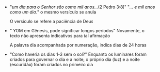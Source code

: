 - "*um dia para o Senhor são como mil anos...*(2 Pedro 3:8)"
    "*... e mil anos como um dia.*" o mesmo versículo se anula

    O versículo se refere a paciência de Deus

- " YOM em Gênesis, pode significar longos períodos"
    Novamente, o texto não apresenta indicativos para tal afirmação

    A palavra dia acompanhada por numeração, indica dias de 24 horas

- "Como haveria os dias 1-3 sem o sol?"
     Enquanto os luminares foram criados para governar o dia e a noite, o próprio dia (luz) e a noite (escuridão) foram criados no primeiro dia
